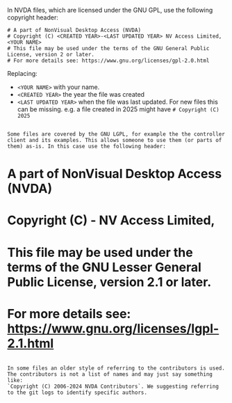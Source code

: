 In NVDA files, which are licensed under the GNU GPL, use the following copyright header:

```
# A part of NonVisual Desktop Access (NVDA)
# Copyright (C) <CREATED YEAR>-<LAST UPDATED YEAR> NV Access Limited, <YOUR NAME>
# This file may be used under the terms of the GNU General Public License, version 2 or later.
# For more details see: https://www.gnu.org/licenses/gpl-2.0.html
```

Replacing:
- `<YOUR NAME>` with your name.
- `<CREATED YEAR>` the year the file was created
- `<LAST UPDATED YEAR>` when the file was last updated.
For new files this can be missing.
e.g. a file created in 2025 might have `# Copyright (C) 2025`
```

Some files are covered by the GNU LGPL, for example the the controller client and its examples. This allows someone to use them (or parts of them) as-is. In this case use the following header:

```
# A part of NonVisual Desktop Access (NVDA)
# Copyright (C) <CREATED YEAR>-<LAST UPDATED YEAR> NV Access Limited, <YOUR NAME>
# This file may be used under the terms of the GNU Lesser General Public License, version 2.1 or later.
# For more details see: https://www.gnu.org/licenses/lgpl-2.1.html
```

In some files an older style of referring to the contributors is used. The contributors is not a list of names and may just say something like:
`Copyright (C) 2006-2024 NVDA Contributors`. We suggesting referring to the git logs to identify specific authors.
